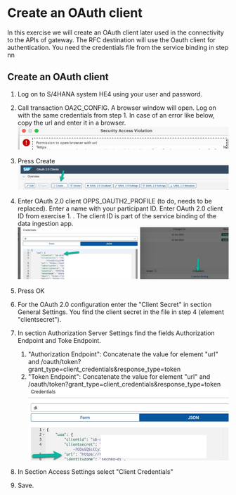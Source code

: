 # Create an OAuth client 

In this exercise we will create an OAuth client later used in the connectivity to the APIs of gateway. The RFC destination will use the Oauth client for authentication. You need the credentials file from the service binding in step nn <todo link file>

## Create an OAuth client

1. Log on to S/4HANA system HE4 using your user and password.

2. Call transaction OA2C_CONFIG. A browser window will open. Log on with the same credentials from step 1. In case of an error like below, copy the url and enter it in a browser.<br>![](/exercises/ex4/images/teched_error1.jpg)
3. Press Create<br>![](/exercises/ex4/images/teched2.jpg)
4. Enter OAuth 2.0 client OPPS_OAUTH2_PROFILE (to do, needs to be replaced). Enter a name with your participant ID. Enter OAuth 2.0 client ID from exercise 1. <todo add more detail>. The client ID is part of the service binding of the data ingestion app.
![](/exercises/ex4/images/teched5.jpg)
5. Press OK
6. For the OAuth 2.0 configuration enter the "Client Secret" in section General Settings. You find the client secret in the file in step 4 (element "clientsecret").   
7. In section Authorization Server Settings find the fields Authorization Endpoint and Toke Endpoint.
   1. "Authorization Endpoint": Concatenate the value for element "url" and /oauth/token?grant_type=client_credentials&response_type=token
   2. "Token Endpoint": Concatenate the value for element "url" and /oauth/token?grant_type=client_credentials&response_type=token ![](/exercises/ex4/images/teched8.jpg)
8. In Section Access Settings select "Client Credentials"
9.  Save.







